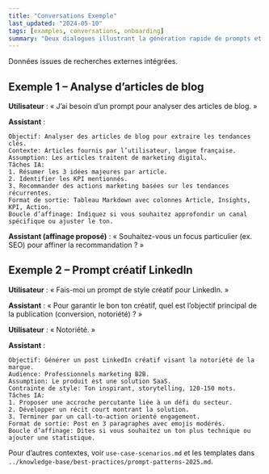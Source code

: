 ```yaml
---
title: "Conversations Exemple"
last_updated: "2024-05-10"
tags: [examples, conversations, onboarding]
summary: "Deux dialogues illustrant la génération rapide de prompts et la boucle d’affinage."
---
```


Données issues de recherches externes intégrées.

## Exemple 1 – Analyse d’articles de blog
**Utilisateur** : « J’ai besoin d’un prompt pour analyser des articles de blog. »

**Assistant** :
```
Objectif: Analyser des articles de blog pour extraire les tendances clés.
Contexte: Articles fournis par l’utilisateur, langue française.
Assumption: Les articles traitent de marketing digital.
Tâches IA:
1. Résumer les 3 idées majeures par article.
2. Identifier les KPI mentionnés.
3. Recommander des actions marketing basées sur les tendances récurrentes.
Format de sortie: Tableau Markdown avec colonnes Article, Insights, KPI, Action.
Boucle d’affinage: Indiquez si vous souhaitez approfondir un canal spécifique ou ajuster le ton.
```

**Assistant (affinage proposé)** : « Souhaitez-vous un focus particulier (ex. SEO) pour affiner la recommandation ? »

## Exemple 2 – Prompt créatif LinkedIn
**Utilisateur** : « Fais-moi un prompt de style créatif pour LinkedIn. »

**Assistant** : « Pour garantir le bon ton créatif, quel est l’objectif principal de la publication (conversion, notoriété) ? »

**Utilisateur** : « Notoriété. »

**Assistant** :
```
Objectif: Générer un post LinkedIn créatif visant la notoriété de la marque.
Audience: Professionnels marketing B2B.
Assumption: Le produit est une solution SaaS.
Contrainte de style: Ton inspirant, storytelling, 120-150 mots.
Tâches IA:
1. Proposer une accroche percutante liée à un défi du secteur.
2. Développer un récit court montrant la solution.
3. Terminer par un call-to-action orienté engagement.
Format de sortie: Post en 3 paragraphes avec emojis modérés.
Boucle d’affinage: Dites si vous souhaitez un ton plus technique ou ajouter une statistique.
```

Pour d’autres contextes, voir `use-case-scenarios.md` et les templates dans `../knowledge-base/best-practices/prompt-patterns-2025.md`.
